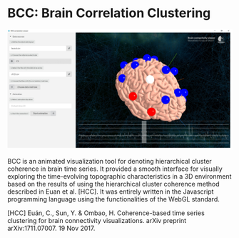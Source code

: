 # BCC: Brain Correlation Clustering

![BCC screenshot](./resources/src/img/BCC-screenshot.jpg)

BCC is an animated visualization tool for denoting hierarchical cluster coherence in brain time series. It provided a smooth interface for visually exploring the time-evolving topographic characteristics in a 3D environment based on the results of using the hierarchical cluster coherence method described in Euan et al. [HCC]. It was entirely written in the Javascript programming language using the functionalities of the WebGL standard.

[HCC] Euán, C., Sun, Y. & Ombao, H. Coherence-based time series clustering for brain connectivity visualizations. arXiv preprint arXiv:1711.07007. 19 Nov 2017.


